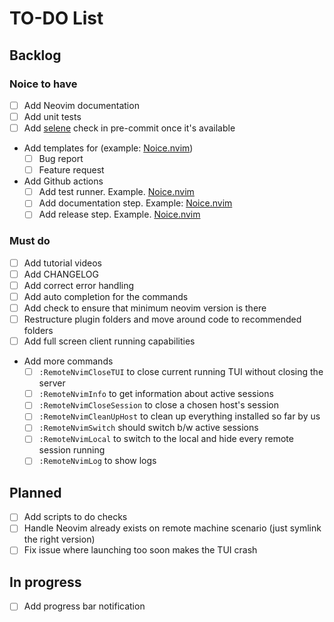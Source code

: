 # TO-DO List

## Backlog

### Noice to have

- [ ] Add Neovim documentation
- [ ] Add unit tests
- [ ] Add [selene](https://github.com/Kampfkarren/selene/pull/541) check in
pre-commit once it's available
- Add templates for (example: [Noice.nvim](https://github.com/folke/noice.nvim/tree/main/.github/ISSUE_TEMPLATE))
  - [ ] Bug report
  - [ ] Feature request
- Add Github actions
  - [ ] Add test runner. Example. [Noice.nvim](https://github.com/folke/noice.nvim/blob/main/.github/workflows/ci.yml)
  - [ ] Add documentation step. Example: [Noice.nvim](https://github.com/folke/noice.nvim/blob/main/.github/workflows/ci.yml#L29-L48)
  - [ ] Add release step. Example. [Noice.nvim](https://github.com/folke/noice.nvim/blob/main/.github/workflows/ci.yml)

### Must do

- [ ] Add tutorial videos
- [ ] Add CHANGELOG
- [ ] Add correct error handling
- [ ] Add auto completion for the commands
- [ ] Add check to ensure that minimum neovim version is there
- [ ] Restructure plugin folders and move around code to recommended folders
- [ ] Add full screen client running capabilities
- Add more commands
  - [ ] `:RemoteNvimCloseTUI` to close current running TUI without closing the server
  - [ ] `:RemoteNvimInfo` to get information about active sessions
  - [ ] `:RemoteNvimCloseSession` to close a chosen host's session
  - [ ] `:RemoteNvimCleanUpHost` to clean up everything installed so far by us
  - [ ] `:RemoteNvimSwitch` should switch b/w active sessions
  - [ ] `:RemoteNvimLocal` to switch to the local and hide every remote session running
  - [ ] `:RemoteNvimLog` to show logs

## Planned

- [ ] Add scripts to do checks
- [ ] Handle Neovim already exists on remote machine scenario (just
symlink the right version)
- [ ] Fix issue where launching too soon makes the TUI crash

## In progress

- [ ] Add progress bar notification

